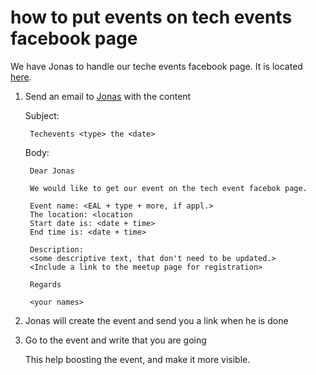 how to put events on tech events facebook page
==================================================

We have Jonas to handle our teche events facebook page.
It is located <a href="https://www.facebook.com/pg/EALTechEvents/events/?ref=page_internal">here</a>.

1) Send an email to <a href="mailto: Jonas Laursen <joamla96@gmail.com">Jonas</a> with the content

    Subject:

        Techevents <type> the <date>

    Body:

        Dear Jonas

        We would like to get our event on the tech event facebok page.

        Event name: <EAL + type + more, if appl.>
        The location: <location
        Start date is: <date + time>
        End time is: <date + time>

        Description:
        <some descriptive text, that don't need to be updated.>
        <Include a link to the meetup page for registration>

        Regards

        <your names>

2) Jonas will create the event and send you a link when he is done

3) Go to the event and write that you are going

    This help boosting the event, and make it more visible.
